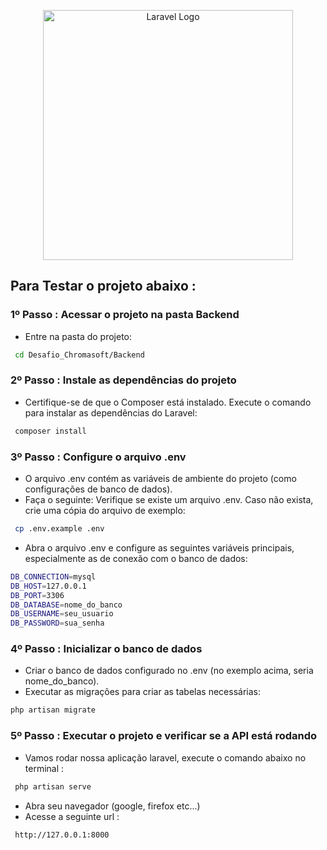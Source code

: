 <p align="center"><a href="https://laravel.com" target="_blank"><img src="https://raw.githubusercontent.com/laravel/art/master/logo-lockup/5%20SVG/2%20CMYK/1%20Full%20Color/laravel-logolockup-cmyk-red.svg" width="400" alt="Laravel Logo"></a></p>

## Para Testar o projeto abaixo :

### 1º Passo : Acessar o projeto na pasta Backend
- Entre na pasta do projeto:
```bash
 cd Desafio_Chromasoft/Backend
```

### 2º Passo : Instale as dependências do projeto
- Certifique-se de que o Composer está instalado. Execute o comando para instalar as dependências do Laravel:
```bash
 composer install
```

### 3º Passo : Configure o arquivo .env
- O arquivo .env contém as variáveis de ambiente do projeto (como configurações de banco de dados). 
- Faça o seguinte: Verifique se existe um arquivo .env. Caso não exista, crie uma cópia do arquivo de exemplo:
```bash
 cp .env.example .env
```
- Abra o arquivo .env e configure as seguintes variáveis principais, especialmente as de conexão com o banco de dados:
```bash
DB_CONNECTION=mysql
DB_HOST=127.0.0.1
DB_PORT=3306
DB_DATABASE=nome_do_banco
DB_USERNAME=seu_usuario
DB_PASSWORD=sua_senha
```

### 4º Passo : Inicializar o banco de dados
- Criar o banco de dados configurado no .env (no exemplo acima, seria nome_do_banco).
- Executar as migrações para criar as tabelas necessárias:
```bash
php artisan migrate
```

### 5º Passo : Executar o projeto e verificar se a API está rodando
- Vamos rodar nossa aplicação laravel, execute o comando abaixo no terminal :
```bash
 php artisan serve
```
- Abra seu navegador (google, firefox etc...)
- Acesse a seguinte url :
```bash
 http://127.0.0.1:8000
```

